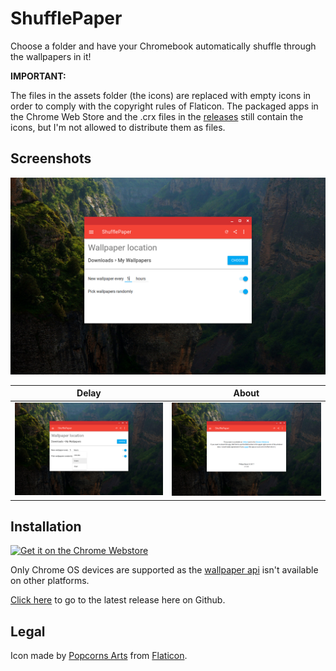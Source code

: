 # ShufflePaper
Choose a folder and have your Chromebook automatically shuffle through the wallpapers in it!

**IMPORTANT:**

The files in the assets folder (the icons) are replaced with empty icons in order to comply with the copyright rules of Flaticon. The packaged apps in the Chrome Web Store and the .crx files in the [releases](https://github.com/CiriousJoker/ShufflePaper/releases/latest) still contain the icons, but I'm not allowed to distribute them as files.

## Screenshots

<img src="screenshots/en/ScreenshotGeneral.png"/>

|                      Delay                       |                      About                       |
| ------------------------------------------------ | ------------------------------------------------ |
| <img src="screenshots/en/ScreenshotDelay.png"/>  | <img src="screenshots/en/ScreenshotAbout.png"/>  |

## Installation
<a href='https://chrome.google.com/webstore/detail/shufflepaper/ghcndibmdbeipgggdddmecagpkllglpj?utm_campaign=PartBadge'><img alt='Get it on the Chrome Webstore' src='https://storage.googleapis.com/web-dev-uploads/image/WlD8wC6g8khYWPJUsQceQkhXSlv1/HRs9MPufa1J1h5glNhut.png' height="56px"/></a>

Only Chrome OS devices are supported as the [wallpaper api](https://developer.chrome.com/apps/wallpaper) isn't available on other platforms.

[Click here](https://github.com/CiriousJoker/ShufflePaper/releases/latest) to go to the latest release here on Github.

## Legal

Icon made by [Popcorns Arts](http://www.flaticon.com/authors/popcorns-arts) from [Flaticon](www.flaticon.com).